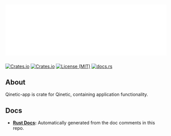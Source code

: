 # [![Qinetic](../../assets/qinetic_logo.png)](https://github.com/vl-mr-freeman/qinetic)

[![Crates.io](https://img.shields.io/crates/v/qinetic_app.svg)](https://crates.io/crates/qinetic_app)
[![Crates.io](https://img.shields.io/crates/d/qinetic_app.svg)](https://crates.io/crates/qinetic_app)
[![License (MIT)](https://img.shields.io/crates/l/qinetic_app.svg)](https://github.com/vl-mr-freeman/qinetic/blob/master/crates/qinetic_app/LICENSE)
[![docs.rs](https://img.shields.io/badge/docs-website-blue)](https://docs.rs/qinetic_app)

## About
Qinetic-app is crate for Qinetic, containing application functionality.

## Docs
* **[Rust Docs](https://docs.rs/qinetic_app):** Automatically generated from the doc comments in this repo.

